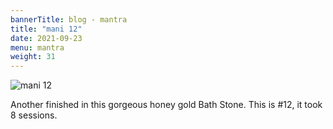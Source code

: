 ```yaml
---
bannerTitle: blog - mantra
title: "mani 12"
date: 2021-09-23
menu: mantra
weight: 31
---
```


![mani 12](/images/mani/mani-12-fisheye.jpg)

Another finished in this gorgeous honey gold Bath Stone. This is #12, it took 8
sessions.

